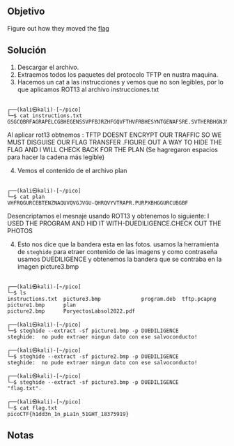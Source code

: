 ## Objetivo
Figure out how they moved the [flag](https://mercury.picoctf.net/static/e4836d9bcc740d457f4331d68129a0bc/tftp.pcapng)

## Solución
1. Descargar el archivo.
2. Extraemos todos los paquetes del protocolo TFTP en nustra maquina.
3. Hacemos un cat a las instrucciones y vemos que no son legibles, por lo que aplicamos ROT13 al archivo instrucciones.txt
``` shell

┌──(kali㉿kali)-[~/pico]
└─$ cat instructions.txt
GSGCQBRFAGRAPELCGBHEGENSSVPFBJRZHFGQVFTHVFRBHESYNTGENAFSRE.SVTHERBHGNJNLGBUVQRGURSYNTNAQVJVYYPURPXONPXSBEGURCYNA
```
Al aplicar rot13 obtnemos : TFTP DOESNT ENCRYPT OUR TRAFFIC SO WE MUST DISGUISE
OUR FLAG TRANSFER .FIGURE OUT A WAY TO HIDE THE FLAG AND I WILL CHECK BACK FOR THE PLAN (Se hagregaron espacios para hacer la cadena más legible)

4. Vemos el contenido de el archivo plan
```

┌──(kali㉿kali)-[~/pico]
└─$ cat plan
VHFRQGURCEBTENZNAQUVQVGJVGU-QHRQVYVTRAPR.PURPXBHGGURCUBGBF

```
 Desencriptamos el mesnaje usando ROT13  y obtenemos lo siguiente: I USED THE PROGRAM AND HID IT WITH-DUEDILIGENCE.CHECK OUT THE PHOTOS

4. Esto nos dice que la bandera esta en las fotos. usamos la herramienta de `steghide` para etraer contenido de las imagens y como contraseña usamos  DUEDILIGENCE y obtenemos la bandera que se contraba en la imagen picture3.bmp

```

┌──(kali㉿kali)-[~/pico]
└─$ ls
instructions.txt  picture3.bmp             program.deb  tftp.pcapng
picture1.bmp      plan                     
picture2.bmp      PoryectosLabsol2022.pdf  

┌──(kali㉿kali)-[~/pico]
└─$ steghide --extract -sf picture1.bmp -p DUEDILIGENCE
steghide:  no pude extraer ningun dato con ese salvoconducto!

┌──(kali㉿kali)-[~/pico]
└─$ steghide --extract -sf picture2.bmp -p DUEDILIGENCE
steghide:  no pude extraer ningun dato con ese salvoconducto!

┌──(kali㉿kali)-[~/pico]
└─$ steghide --extract -sf picture3.bmp -p DUEDILIGENCE
"flag.txt".

┌──(kali㉿kali)-[~/pico]
└─$ cat flag.txt
picoCTF{h1dd3n_1n_pLa1n_51GHT_18375919}

```


## Notas
